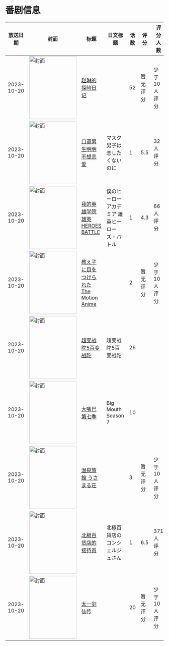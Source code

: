 # 番剧信息

|放送日期|封面|标题|日文标题|话数|评分|评分人数|
|---|---|---|---|---|---|---|
|2023-10-20|<img src="https://lain.bgm.tv/pic/cover/c/a7/71/450525_sZkNi.jpg" alt="封面" style="width:150px;height:200px;object-fit:cover;">|[赵琳的探险日记](https://bangumi.tv/subject/450525)||52|暂无评分|少于10人评分|
|2023-10-20|<img src="https://lain.bgm.tv/pic/cover/c/32/fd/425606_yxIHx.jpg" alt="封面" style="width:150px;height:200px;object-fit:cover;">|[口罩男生明明不想恋爱](https://bangumi.tv/subject/425606)|マスク男子は恋したくないのに|1|5.5|32人评分|
|2023-10-20|<img src="https://lain.bgm.tv/pic/cover/c/0a/d8/467909_oVzmA.jpg" alt="封面" style="width:150px;height:200px;object-fit:cover;">|[我的英雄学院 雄英HEROES BATTLE](https://bangumi.tv/subject/467909)|僕のヒーローアカデミア 雄英ヒーローズ・バトル|1|4.3|66人评分|
|2023-10-20|<img src="https://bangumi.tv/img/no_icon_subject.png" alt="封面" style="width:150px;height:200px;object-fit:cover;">|[教え子に目をつけられた The Motion Anime](https://bangumi.tv/subject/466819)||2|暂无评分|少于10人评分|
|2023-10-20|<img src="https://lain.bgm.tv/pic/cover/c/28/1a/485357_R6w4R.jpg" alt="封面" style="width:150px;height:200px;object-fit:cover;">|[超变战陀5百变战陀](https://bangumi.tv/subject/485357)|超变战陀5百变战陀|26|||
|2023-10-20|<img src="https://lain.bgm.tv/pic/cover/c/40/22/455725_Prw9G.jpg" alt="封面" style="width:150px;height:200px;object-fit:cover;">|[大嘴巴 第七季](https://bangumi.tv/subject/455725)|Big Mouth Season 7|10|||
|2023-10-20|<img src="https://lain.bgm.tv/pic/cover/c/c1/cc/460951_239Q3.jpg" alt="封面" style="width:150px;height:200px;object-fit:cover;">|[温泉旅館 うさまる荘](https://bangumi.tv/subject/460951)||3|暂无评分|少于10人评分|
|2023-10-20|<img src="https://lain.bgm.tv/pic/cover/c/d1/43/431933_M5WXm.jpg" alt="封面" style="width:150px;height:200px;object-fit:cover;">|[北极百货店的接待员](https://bangumi.tv/subject/431933)|北極百貨店のコンシェルジュさん|1|6.5|371人评分|
|2023-10-20|<img src="https://lain.bgm.tv/pic/cover/c/55/45/456768_tT443.jpg" alt="封面" style="width:150px;height:200px;object-fit:cover;">|[太一剑仙传](https://bangumi.tv/subject/456768)||20|暂无评分|少于10人评分|
